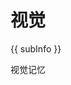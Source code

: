 <conf style='display:none'>
title: 视觉
cate: psych
permalink: http://sniky.github.com/psych/Psychology-article-test.html
tags: vision
author: me
</conf>

视觉
=====
{{ subInfo }}

视觉记忆
